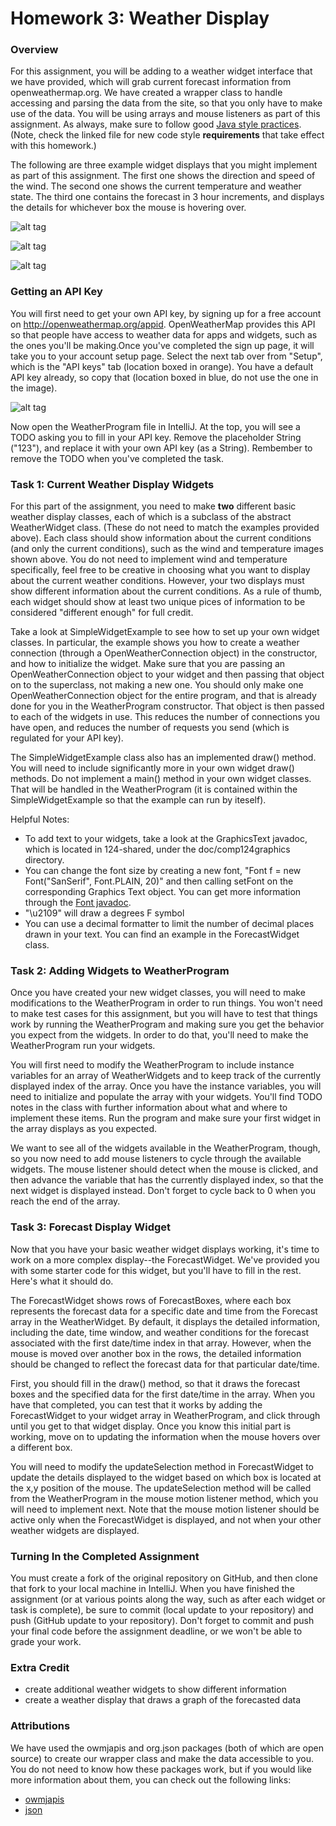 # Homework 3: Weather Display

### Overview

For this assignment, you will be adding to a weather widget interface that we have provided, which will grab current forecast information from openweathermap.org.  We have created a wrapper class to handle accessing and parsing the data from the site, so that you only have to make use of the data.  You will be using arrays and mouse listeners as part of this assignment.  As always, make sure to follow good [Java style practices](https://docs.google.com/a/macalester.edu/document/d/1YpCzhKhYy5JUQ6oCGJZdf92a0jjpmjMxfKfhPkFl5As/edit?usp=sharing). (Note, check the linked file for new code style **requirements** that take effect with this homework.)

The following are three example widget displays that you might implement as part of this assignment.  The first one shows the direction and speed of the wind.  The second one shows the current temperature and weather state.  The third one contains the forecast in 3 hour increments, and displays the details for whichever box the mouse is hovering over.

![alt tag](./wind_widget.png)

![alt tag](./temperature_widget.png)

![alt tag](./forecast_widget.png)

### Getting an API Key

You will first need to get your own API key, by signing up for a free account on http://openweathermap.org/appid.  OpenWeatherMap provides this API so that people have access to weather data for apps and widgets, such as the ones you'll be making.Once you've completed the sign up page, it will take you to your account setup page.  Select the next tab over from "Setup", which is the "API keys" tab (location boxed in orange).  You have a default API key already, so copy that (location boxed in blue, do not use the one in the image).

![alt tag](./api_key.png)

Now open the WeatherProgram file in IntelliJ.  At the top, you will see a TODO asking you to fill in your API key.  Remove the placeholder String ("123"), and replace it with your own API key (as a String).  Rembember to remove the TODO when you've completed the task.

### Task 1: Current Weather Display Widgets

For this part of the assignment, you need to make **two** different basic weather display classes, each of which is a subclass of the abstract WeatherWidget class. (These do not need to match the examples provided above). Each class should show information about the current conditions (and only the current conditions), such as the wind and temperature images shown above.  You do not need to implement wind and temperature specifically, feel free to be creative in choosing what you want to display about the current weather conditions.  However, your two displays must show different information about the current conditions. As a rule of thumb, each widget should show at least two unique pices of information to be considered "different enough" for full credit.

Take a look at SimpleWidgetExample to see how to set up your own widget classes.  In particular, the example shows you how to create a weather connection (through a OpenWeatherConnection object) in the constructor, and how to initialize the widget.  Make sure that you are passing an OpenWeatherConnection object to your widget and then passing that object on to the superclass, not making a new one.  You should only make one OpenWeatherConnection object for the entire program, and that is already done for you in the WeatherProgram constructor.  That object is then passed to each of the widgets in use.  This reduces the number of connections you have open, and reduces the number of requests you send (which is regulated for your API key).
 
The SimpleWidgetExample class also has an implemented draw() method.  You will need to include significantly more in your own widget draw() methods.  Do not implement a main() method in your own widget classes.  That will be handled in the WeatherProgram (it is contained within the SimpleWidgetExample so that the example can run by iteself).

Helpful Notes:
* To add text to your widgets, take a look at the GraphicsText javadoc, which is located in 124-shared, under the doc/comp124graphics directory.
* You can change the font size by creating a new font, "Font f = new Font("SanSerif", Font.PLAIN, 20)" and then calling setFont on the corresponding Graphics Text object.  You can get more information through the [Font javadoc](https://docs.oracle.com/javase/8/docs/api/java/awt/Font.html).
* "\u2109" will draw a degrees F symbol
* You can use a decimal formatter to limit the number of decimal places drawn in your text.  You can find an example in the ForecastWidget class.


### Task 2: Adding Widgets to WeatherProgram

Once you have created your new widget classes, you will need to make modifications to the WeatherProgram in order to run things.  You won't need to make test cases for this assignment, but you will have to test that things work by running the WeatherProgram and making sure you get the behavior you expect from the widgets.  In order to do that, you'll need to make the WeatherProgram run your widgets.

You will first need to modify the WeatherProgram to include instance variables for an array of WeatherWidgets and to keep track of the currently displayed index of the array.  Once you have the instance variables, you will need to initialize and populate the array with your widgets.  You'll find TODO notes in the class with further information about what and where to implement these items.  Run the program and make sure your first widget in the array displays as you expected.

We want to see all of the widgets available in the WeatherProgram, though, so you now need to add mouse listeners to cycle through the available widgets.  The mouse listener should detect when the mouse is clicked, and then advance the variable that has the currently displayed index, so that the next widget is displayed instead.  Don't forget to cycle back to 0 when you reach the end of the array.

### Task 3: Forecast Display Widget

Now that you have your basic weather widget displays working, it's time to work on a more complex display--the ForecastWidget.  We've provided you with some starter code for this widget, but you'll have to fill in the rest.  Here's what it should do.

The ForecastWidget shows rows of ForecastBoxes, where each box represents the forecast data for a specific date and time from the Forecast array in the WeatherWidget.  By default, it displays the detailed information, including the date, time window, and weather conditions for the forecast associated with the first date/time index in that array.  However, when the mouse is moved over another box in the rows, the detailed information should be changed to reflect the forecast data for that particular date/time.

First, you should fill in the draw() method, so that it draws the forecast boxes and the specified data for the first date/time in the array.  When you have that completed, you can test that it works by adding the ForecastWidget to your widget array in WeatherProgram, and click through until you get to that widget display.  Once you know this initial part is working, move on to updating the information when the mouse hovers over a different box.

You will need to modify the updateSelection method in ForecastWidget to update the details displayed to the widget based on which box is located at the x,y position of the mouse.  The updateSelection method will be called from the WeatherProgram in the mouse motion listener method, which you will need to implement next.  Note that the mouse motion listener should be active only when the ForecastWidget is displayed, and not when your other weather widgets are displayed.

### Turning In the Completed Assignment

You must create a fork of the original repository on GitHub, and then clone that fork to your local machine in IntelliJ.  When you have finished the assignment (or at various points along the way, such as after each widget or task is complete), be sure to commit (local update to your repository) and push (GitHub update to your repository).  Don't forget to commit and push your final code before the assignment deadline, or we won't be able to grade your work.

### Extra Credit

* create additional weather widgets to show different information
* create a weather display that draws a graph of the forecasted data

### Attributions
We have used the owmjapis and org.json packages (both of which are open source) to create our wrapper class and make the data accessible to you.  You do not need to know how these packages work, but if you would like more information about them, you can check out the following links:
* [owmjapis](https://bitbucket.org/akapribot/owm-japis)
* [json](https://github.com/stleary/JSON-java)
